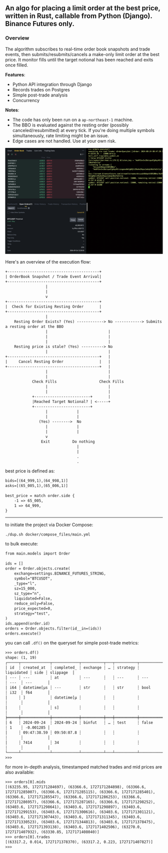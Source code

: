 ## An algo for placing a limit order at the best price, written in Rust, callable from Python (Django). Binance Futures only.



### Overview

The algorithm subscribes to real-time order book snapshots and trade events, then submits/resubmits/cancels a make-only limit order at the best price. It monitor fills until the target notional has been reached and exits once filled.


**Features**: 
- Python API integration through Django
- Records trades on Postgres
- Simple post-trade analysis
- Concurrency

**Notes**: 
- The code has only been run on a `ap-northeast-1` machine.
- The BBO is evaluated against the resting order (possibly canceled/resubmitted) at every tick. If you're doing multiple symbols simultaneously, rate limiting might be an issue.
- Edge cases are not handled. Use at your own risk.

![Alt text](screenshot.png?raw=true "Screenshot")

Here's an overview of the execution flow:

```
+-----------------------------------------+
| OrderBook Snapshot / Trade Event Arrival|
+-----------------------------------------+
                  |
                  |
                  v
+-----------------------------------------+
|  Check for Existing Resting Order       |
+-----------------------------------------+
                  |                                          
    Resting Order Exists? (Yes) ------------> No ------------> Submits a resting order at the BBO
                  |                           |
                  |                           |
                  |                           |
    Resting price is stale? (Yes) ----------> No
                  |                           |
+-----------------------------------------+   |
|     Cancel Resting Order                |   |
+-----------------------------------------+   |
                  |                           |
                  |                           |
            Check Fills                   Check Fills
                  |                           |
                  |                           |
            +-------------------------+       |
            |Reached Target Notional? | <-----+
            +-------------------------+
                  |             |
                  |             |
               (Yes) -------->  No
                  |             |
                  |             |
                  v
                Exit          Do nothing
                                |
                                |
                                .
                                .
```


best price is defined as:
```
bids=[(64_999,1),(64_998,1)]
asks=[(65_005,1),(65_006,1)]

best_price = match order.side {
    -1 => 65_005,
    1 => 64_999,
}
```




---

to initiate the project via Docker Compose:

```
./dup.sh docker/compose_files/main.yml
```

to bulk execute:

```
from main.models import Order

ids = []
order = Order.objects.create(
    exchange=settings.BINANCE_FUTURES_STRING,
    symbol="BTCUSDT",
    _type="l",
    sz=15_000,
    sz_type="n",
    liquidated=False,
    reduce_only=False,
    price_expected=0,
    strategy="test",
)
ids.append(order.id)
orders = Order.objects.filter(id__in=(ids))
orders.execute()
```

you can call `.df()` on the queryset for simple post-trade metrics:

```
>>> orders.df()
shape: (1, 19)
┌─────┬─────────────┬────────────┬──────────┬───┬──────────┬────────────┬──────┬───────────┐
│ id  ┆ created_at  ┆ completed_ ┆ exchange ┆ … ┆ strategy ┆ liquidated ┆ side ┆ slippage  │
│ --- ┆ ---         ┆ at         ┆ ---      ┆   ┆ ---      ┆ ---        ┆ ---  ┆ ---       │
│ i64 ┆ datetime[μs ┆ ---        ┆ str      ┆   ┆ str      ┆ bool       ┆ i32  ┆ f64       │
│     ┆ ]           ┆ datetime[μ ┆          ┆   ┆          ┆            ┆      ┆           │
│     ┆             ┆ s]         ┆          ┆   ┆          ┆            ┆      ┆           │
╞═════╪═════════════╪════════════╪══════════╪═══╪══════════╪════════════╪══════╪═══════════╡
│ 6   ┆ 2024-09-24  ┆ 2024-09-24 ┆ binfut   ┆ … ┆ test     ┆ false      ┆ 1    ┆ -0.001285 │
│     ┆ 09:47:38.59 ┆ 09:50:07.8 ┆          ┆   ┆          ┆            ┆      ┆           │
│     ┆ 7414        ┆ 34         ┆          ┆   ┆          ┆            ┆      ┆           │
└─────┴─────────────┴────────────┴──────────┴───┴──────────┴────────────┴──────┴───────────┘
>>>
```

for more in-depth analysis, timestamped matched trades and mid prices are also available:

```
>>> orders[0].mids
[(63235.95, 1727171284697), (63366.6, 1727171284898), (63366.6, 1727171285007), (63366.6, 1727171285115), (63366.6, 1727171285401), (63366.6, 1727171285547), (63366.6, 1727171286253), (63366.6, 1727171286957), (63366.6, 1727171287165), (63366.6, 1727171298252), (63403.6, 1727171298641), (63403.6, 1727171298897), (63403.6, 1727171299153), (63403.6, 1727171300616), (63403.6, 1727171301121), (63403.6, 1727171307443), (63403.6, 1727171311345), (63403.6, 1727171330523), (63403.6, 1727171344813), (63403.6, 1727171378475), (63403.6, 1727171393138), (63403.6, 1727171402506), (63270.0, 1727171407932), (63330.85, 1727171408040)]
>>> orders[0].trades
[(63317.2, 0.014, 1727171378370), (63317.2, 0.223, 1727171407827)]
>>>
```
